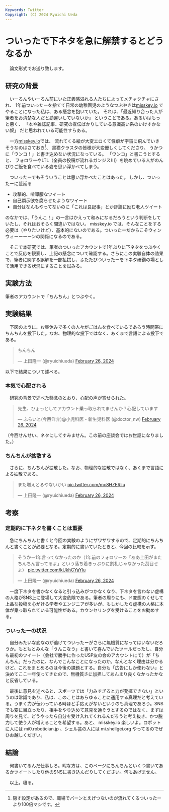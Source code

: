 ```yaml
---
Keywords: Twitter
Copyright: (C) 2024 Ryuichi Ueda
---
```


# ついったで下ネタを急に解禁するとどうなるか

　論文形式でお送り致します。

## 研究の背景

　いーろんやいーろん前にいた正義感溢れる人たちによってメチャクチャにされ、
1年前ついったーを捨てて日常の幼稚園児のようなつぶやきは[misskey.io](https://misskey.io/@ryuichiueda)
でやることになった私は、ある懸念を抱いていた。
それは、「最近知り合った人が筆者をお清楚な人だと勘違いしていないか」
ということである。あるいはもっと悪く、
「本や雑誌記事、研究の宣伝ばかりしている意識高い系のいけすかない奴」
だと思われている可能性すらある。

 　一方[misskey.io](https://misskey.io/)では、
流れてくる絵が大変エロくて性癖が宇宙に飛んでいきそうなのはさておき[^1]、
黒猫クラスタの皆様が大変優しくしてくださり、
うかつに「ウンコ！」と書き込めない状況になっている。
「ウンコ」と書こうとすると、
フォロワーやLTL（全員の投稿が流れるガンジス川）を眺めている人がのんびりご飯を食べている姿を思い浮かべてしまう。

[^1]: 隠す設定があるので、職場でバーンとえげつないのが流れてくるついったーより100倍マシです。

　ついったーでもそういうことは思い浮かべたことはあった。
しかし、ついったーに蔓延る

* 攻撃的、喧嘩腰なツイート
* 自己顕示欲を腐らせたようなツイート
* 自分はなんもやってないのに「これは良記事」とか評論に励む老人ツイート

のなかでは、「うんこ！」の一言はかえって和みになるだろうという判断をしていたし、それはおそらく間違いではない。 misskey.io では、そんなことをする必要は（やりたいけど）、基本的にないのである。ついったーだからこそウィンウィーーーーンの関係になるのである。

　そこで本研究では、筆者のついったアカウントで1年ぶりに下ネタをつぶやくことで反応を観察し、上記の懸念について確認する。さらにこの実験自体の効果で、筆者に関する誤解を一部払拭し、ふたたびついったーを下ネタ研鑽の場として活用できる状況にすることを試みる。

## 実験方法

 筆者のアカウントで「ちんちん」とつぶやく。


## 実験結果

　下図のように、お昼休みで多くの人々がごはんを食べているであろう時間帯にちんちんを投下した。なお、物理的な投下ではなく、あくまで言語による投下である。

 <blockquote class="twitter-tweet"><p lang="ja" dir="ltr">ちんちん</p>&mdash; 上田隆一 (@ryuichiueda) <a href="https://twitter.com/ryuichiueda/status/1761957604706939061?ref_src=twsrc%5Etfw">February 26, 2024</a></blockquote> <script async src="https://platform.twitter.com/widgets.js" charset="utf-8"></script>

 以下で結果について述べる。

### 本気で心配される

　研究の背景で述べた懸念のとおり、心配の声が寄せられた。

<blockquote class="twitter-tweet"><p lang="ja" dir="ltr">先生、ひょっとしてアカウント乗っ取られてませんか？心配しています</p>&mdash; ふらいと(今西洋介)@小児科医・新生児科医 (@doctor_nw) <a href="https://twitter.com/doctor_nw/status/1761961085807313260?ref_src=twsrc%5Etfw">February 26, 2024</a></blockquote> <script async src="https://platform.twitter.com/widgets.js" charset="utf-8"></script>

（今西せんせい、ネタにしてすみません。この前の座談会ではお世話になりました。）

### ちんちんが拡散する

　さらに、ちんちんが拡散した。なお、物理的な拡散ではなく、あくまで言語による拡散である。

<blockquote class="twitter-tweet"><p lang="ja" dir="ltr">また増えとるやないかい <a href="https://t.co/mc8HZERliu">pic.twitter.com/mc8HZERliu</a></p>&mdash; 上田隆一 (@ryuichiueda) <a href="https://twitter.com/ryuichiueda/status/1762115042642989065?ref_src=twsrc%5Etfw">February 26, 2024</a></blockquote> <script async src="https://platform.twitter.com/widgets.js" charset="utf-8"></script>

## 考察

### 定期的に下ネタを書くことは重要

　急にちんちんと書くと今回の実験のようにザワザワするので、定期的にちんちんと書くことが必要となる。定期的に書いていたときと、今回の比較を示す。

<blockquote class="twitter-tweet"><p lang="ja" dir="ltr">そうかー1年言ってなかったのか（1年前のフォロワーの「ああ上田がまたちんちん言ってるよ」という落ち着きっぷりに割礼じゃなかった刮目せよ） <a href="https://t.co/kUkhCYaYlu">pic.twitter.com/kUkhCYaYlu</a></p>&mdash; 上田隆一 (@ryuichiueda) <a href="https://twitter.com/ryuichiueda/status/1762019447970349187?ref_src=twsrc%5Etfw">February 26, 2024</a></blockquote> <script async src="https://platform.twitter.com/widgets.js" charset="utf-8"></script>


　一度下ネタを書かなくなると引っ込みがつかなくなり、下ネタを言わない虚構の人格がSNS上に登場して大変危険である。筆者の周りにも、ド変態のくせして上品な投稿を心がける学者やエンジニアが多いが、もしかしたら虚構の人格に本体が乗っ取られている可能性がある。カウンセリングを受けることをお勧めする。

### ついったーの状況

　自分みたいな変なのが逃げてついったーがさらに無機質になってはいないだろうか。もともとみんな「うんこなう」と書いて喜んでいたツールだったし、自分も最初のツイート（会社で勝手に作ったUSP友の会のアカウントにて）が「ちんちん」だったのに、なんでこんなことになったのか。なんとなく理由は分かるけど、これをまとめるのは今後の課題とする。自分も「広告にしか使わない」と決めてここ一年使ってきたので、無機質さに加担してあんまり良くなかったかなと反省している。

　最後に意見を述べると、スポーツでは「力みすぎると力が発揮できない」というのは常識であり、私は、このことはあらゆることに通用する真理だと考えている。うまく力が伝わっている時ほど手応えがないというのも真理であろう。SNSでも変に目立ったり、相手をやり込めて意見を通そうとするのではなく、まずは周りを見て、どうやったら自分を受け入れてくれるんだろうと考え抜き、かつ脱力して使う人が増えることを希望する。あと、 misskey.io 楽しいよ。ロボットに人には mi0.robotician.jp 、シェル芸の人には mi.shellgei.org やってるのでぜひお越しください。

## 結論

　何書いてるんだ仕事しろ。暇な方は、このページにちんちんといくつ書いてあるかツイートしたり他のSNSに書き込んだりしてください。何もあげません。


　以上。寝る。
